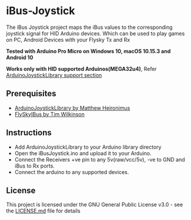 # iBus-Joystick
The iBus Joystick project maps the iBus values to the corresponding joystick signal for HID Arduino devices. Which can be used to play games on PC, Android Devices with your Flysky Tx and Rx

 **Tested with Arduino Pro Micro on Windows 10, macOS 10.15.3 and Android 10**

 **Works only with HID supported Arduinos(MEGA32u4)**,
 Refer [ArduinoJoystickLibrary support section ](https://github.com/MHeironimus/ArduinoJoystickLibrary/wiki/Supported-Boards)


## Prerequisites
* [ArduinoJoystickLibrary by Matthew Heironimus](https://github.com/MHeironimus/ArduinoJoystickLibrary)
* [FlySkyIBus by Tim Wilkinson](https://github.com/aanon4/FlySkyIBus)


## Instructions
* Add ArduinoJoystickLibrary to your Arduino library directory
* Open the iBusJoystick.ino and upload it to your Arduino.
* Connect the Receivers +ve pin to any 5v(raw/vcc/5v), -ve to GND and iBus to Rx ports.
* Connect the arduino to any supported devices.

## License

This project is licensed under the GNU General Public License v3.0 - see the [LICENSE.md](LICENSE.md) file for details







